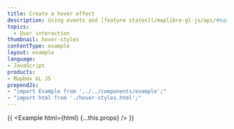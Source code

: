 ```yaml
---
title: Create a hover effect
description: Using events and [feature states](/maplibre-gl-js/api/#map#setfeaturestate) to create a per feature hover effect.
topics:
  - User interaction
thumbnail: hover-styles
contentType: example
layout: example
language:
- JavaScript
products:
- Mapbox GL JS
prependJs:
- "import Example from '../../components/example';"
- "import html from './hover-styles.html';"
---
```


{{ <Example html={html} {...this.props} /> }}
